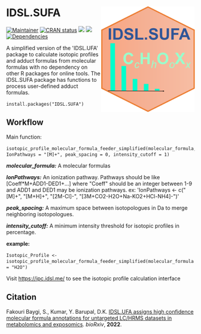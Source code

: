 # IDSL.SUFA<img src='SUFA_educational_files/Figures/IDSL.SUFA-logo.png' width="250px" align="right" />

<!-- badges: start -->
[![Maintainer](https://img.shields.io/badge/maintainer-Sadjad_Fakouri_Baygi-blue)](https://github.com/sajfb)
[![CRAN status](https://www.r-pkg.org/badges/version/IDSL.SUFA)](https://cran.r-project.org/package=IDSL.SUFA)
![](http://cranlogs.r-pkg.org/badges/IDSL.SUFA?color=orange)
![](http://cranlogs.r-pkg.org/badges/grand-total/IDSL.SUFA?color=brightgreen)
[![Dependencies](https://tinyverse.netlify.com/badge/IDSL.SUFA)](https://cran.r-project.org/package=IDSL.SUFA)
<!-- badges: end -->

A simplified version of the 'IDSL.UFA' package to calculate isotopic profiles and adduct formulas from molecular formulas with no dependency on other R packages for online tools. The IDSL.SUFA package has functions to process user-defined adduct formulas.

	install.packages("IDSL.SUFA")

## Workflow
Main function:

	isotopic_profile_molecular_formula_feeder_simplified(molecular_formula,
	IonPathways = "[M]+", peak_spacing = 0, intensity_cutoff = 1)

***molecular_formula:*** A molecular formulas

***IonPathways:*** An ionization pathway. Pathways should be like [Coeff*M+ADD1-DED1+...] where "Coeff" should be an integer between 1-9 and ADD1 and DED1 may be ionization pathways. ex: 'IonPathways <- c("[M]+", "[M+H]+", "[2M-Cl]-", "[3M+CO2-H2O+Na-KO2+HCl-NH4]-")'

***peak_spacing:*** A maximum space between isotopologues in Da to merge neighboring isotopologues.

***intensity_cutoff:*** A minimum intensity threshold for isotopic profiles in percentage.

**example:**

	Isotopic_Profile <- isotopic_profile_molecular_formula_feeder_simplified(molecular_formula = "H2O")


Visit https://ipc.idsl.me/ to see the isotopic profile calculation interface

## Citation
Fakouri Baygi, S., Kumar, Y. Barupal, D.K. [IDSL.UFA assigns high confidence molecular formula annotations for untargeted LC/HRMS datasets in metabolomics and exposomics](https://www.biorxiv.org/content/10.1101/2022.02.02.478834v2). *bioRxiv*, **2022**.

